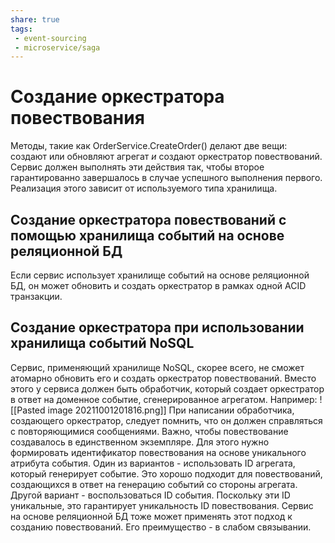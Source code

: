 ```yaml
---
share: true
tags:
 - event-sourcing
 - microservice/saga
---
```

# Создание оркестратора повествования
Методы, такие как OrderService.CreateOrder() делают две вещи: создают или обновляют агрегат *и* создают оркестратор повествований. Сервис должен выполнять эти действия так, чтобы второе гарантированно завершалось в случае успешного выполнения первого. Реализация этого зависит от используемого типа хранилища.
## Создание оркестратора повествований с помощью хранилища событий на основе реляционной БД
Если сервис использует хранилище событий на основе реляционной БД, он может обновить и создать оркестратор в рамках одной ACID транзакции. 
## Создание оркестратора при использовании хранилища событий NoSQL
Сервис, применяющий хранилище NoSQL, скорее всего, не сможет атомарно обновить его и создать оркестратор повествований. Вместо этого у сервиса должен быть обработчик, который создает оркестратор в ответ на доменное событие, сгенерированное агрегатом. Например:
![[Pasted image 20211001201816.png]]
При написании обработчика, создающего оркестратор, следует помнить, что он должен справляться с повторяющимися сообщениями. Важно, чтобы повествование создавалось в единственном экземпляре.
Для этого нужно формировать идентификатор повествования на основе уникального атрибута события. 
Один из вариантов - использовать ID агрегата, который генерирует событие. Это хорошо подходит для повествований, создающихся в ответ на генерацию событий со стороны агрегата.
Другой вариант - воспользоваться ID события. Поскольку эти ID уникальные, это гарантирует уникальность ID повествования.
Сервис на основе реляционной БД тоже может применять этот подход к созданию повествований. Его преимущество - в слабом связывании.

